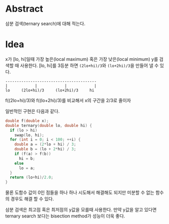 # Abstract

삼분 검색(ternary search)에 대해 적는다.

# Idea

x가 [lo, hi]일때 가장 높은(local maximum) 혹은 가장 낮은(local
minimum) y를 검색할 때 사용한다. [lo, hi]를 3등분 하면 `(2lo+hi)/3`와
`(lo+2hi)/3`을 만들어 낼 수 있다.

```
----------------------------------------
|            |            |            |
lo     (2lo+hi)/3     (lo+2hi)/3     hi  
```

f((2lo+hi)/3)와 f((lo+2hi)/3)를 비교해서
x의 구간을 2/3로 줄이자

일반적인 구현은 다음과 같다.

```cpp
double f(double x);
double ternary(double lo, double hi) {
  if (lo > hi)
    swap(lo, hi);
  for (int i = 0; i < 100; ++i) {
    double a = (2*lo + hi) / 3;
    double b = (lo + 2*hi) / 3;
    if (f(a) > f(b))
      hi = b;
    else
      lo = a;
  }
  return (lo+hi)/2.0;
}
```

물론 도함수 값이 0인 점들을 하나 하나 시도해서 해결해도 되지만
미분할 수 없는 함수의 경우도 해결 할 수 있다.

삼분 검색은 최고점 혹은 최저점의 y값을 모를때 사용한다.  만약 y값을
알고 있다면 ternary search 보다는 bisection method가 성능이
더욱 좋다.

